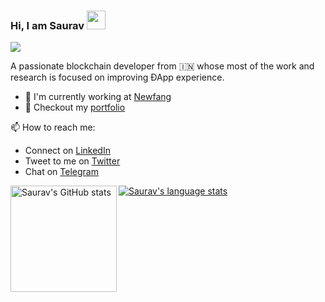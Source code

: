 ### Hi, I am Saurav <img src="https://raw.githubusercontent.com/MartinHeinz/MartinHeinz/master/wave.gif" width="30px">


![](https://komarev.com/ghpvc/?username=SauravKanchan&color=blue&style=flat-square&label=Profile+visitors)

A passionate blockchain developer from :india: whose most of the work and research is focused on improving ÐApp experience. 

- 🏢 I'm currently working at [Newfang](https://github.com/newfangadmin/)
- 🎨 Checkout my [portfolio](https://saurav.tech/)

📫 How to reach me:
- Connect on [LinkedIn](https://www.linkedin.com/in/sauravkanchan/)
- Tweet to me on [Twitter](https://twitter.com/sauravnk30)
- Chat on [Telegram](https://t.me/sauravnk30)

<a href="https://profile-summary-for-github.com/user/SauravKanchan">
  <img align="left" height="170px" src="https://github-readme-stats.vercel.app/api?username=SauravKanchan&show_icons=true&line_height=27&count_private=true&include_all_commits=true" alt="Saurav's GitHub stats"/>
  <img src="https://github-readme-stats.vercel.app/api/top-langs/?username=SauravKanchan&hide_langs_below=5&layout=compact" alt="Saurav's language stats"/>
</a>
